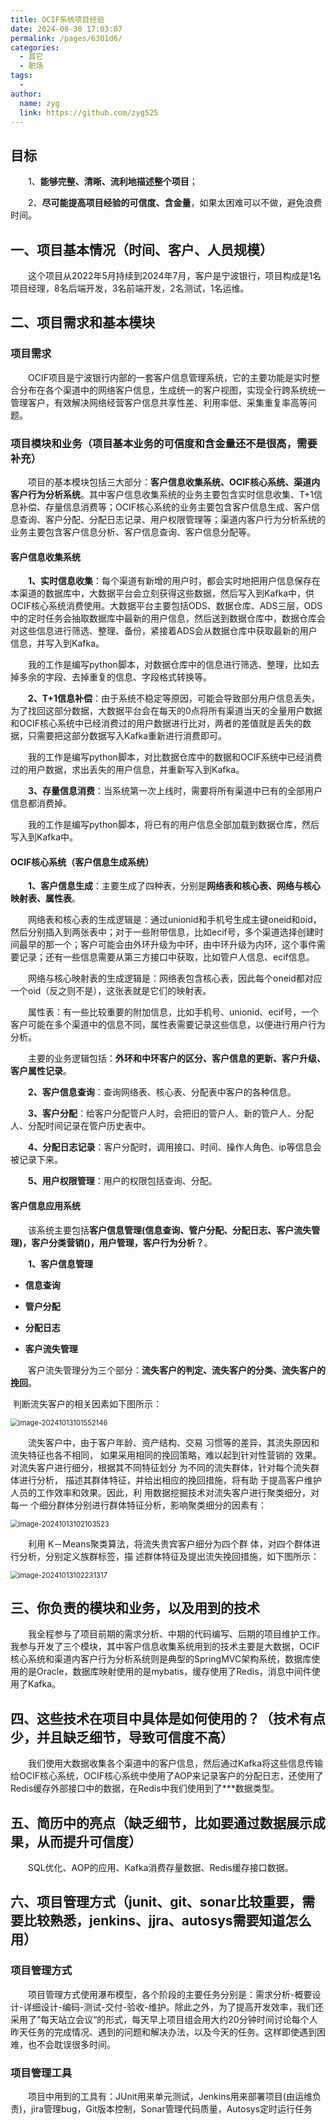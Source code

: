 ```yaml
---
title: OCIF系统项目经验
date: 2024-08-30 17:03:07
permalink: /pages/6301d6/
categories:
  - 其它
  - 职场
tags:
  - 
author: 
  name: zyg
  link: https://github.com/zyg525
---
```




## 目标

　　1、**能够完整、清晰、流利地描述整个项目**；

　　2、**尽可能提高项目经验的可信度、含金量**，如果太困难可以不做，避免浪费时间。

## 一、项目基本情况（时间、客户、人员规模）

　　这个项目从2022年5月持续到2024年7月，客户是宁波银行，项目构成是1名项目经理，8名后端开发，3名前端开发，2名测试，1名运维。

## 二、项目需求和基本模块

### 项目需求

　　OCIF项目是宁波银行内部的一套客户信息管理系统，它的主要功能是实时整合分布在各个渠道中的网络客户信息，生成统一的客户视图，实现全行跨系统统一管理客户，有效解决网络经营客户信息共享性差、利用率低、采集重复率高等问题。

### 项目模块和业务（项目基本业务的可信度和含金量还不是很高，需要补充）

　　项目的基本模块包括三大部分：**客户信息收集系统、OCIF核心系统、渠道内客户行为分析系统**。其中客户信息收集系统的业务主要包含实时信息收集、T+1信息补偿、存量信息消费等；OCIF核心系统的业务主要包含客户信息生成、客户信息查询、客户分配、分配日志记录、用户权限管理等；渠道内客户行为分析系统的业务主要包含客户信息分析、客户信息查询、客户信息分配等。

#### 客户信息收集系统

　　**1、实时信息收集**：每个渠道有新增的用户时，都会实时地把用户信息保存在本渠道的数据库中，大数据平台会立刻获得这些数据，然后写入到Kafka中，供OCIF核心系统消费使用。大数据平台主要包括ODS、数据仓库、ADS三层，ODS中的定时任务会抽取数据库中最新的用户信息，然后送到数据仓库中，数据仓库会对这些信息进行筛选、整理、备份，紧接着ADS会从数据仓库中获取最新的用户信息，并写入到Kafka。

　　我的工作是编写python脚本，对数据仓库中的信息进行筛选、整理，比如去掉多余的字段、去掉重复的信息、字段格式转换等。

　　**2、T+1信息补偿**：由于系统不稳定等原因，可能会导致部分用户信息丢失，为了找回这部分数据，大数据平台会在每天的0点将所有渠道当天的全量用户数据和OCIF核心系统中已经消费过的用户数据进行比对，两者的差值就是丢失的数据，只需要把这部分数据写入Kafka重新进行消费即可。

　　我的工作是编写python脚本，对比数据仓库中的数据和OCIF系统中已经消费过的用户数据，求出丢失的用户信息，并重新写入到Kafka。

　　**3、存量信息消费**：当系统第一次上线时，需要将所有渠道中已有的全部用户信息都消费掉。

　　我的工作是编写python脚本，将已有的用户信息全部加载到数据仓库，然后写入到Kafka中。

#### OCIF核心系统（客户信息生成系统）

　　**1、客户信息生成**：主要生成了四种表，分别是**网络表和核心表、网络与核心映射表、属性表**。

　　网络表和核心表的生成逻辑是：通过unionid和手机号生成主键oneid和oid，然后分别插入到两张表中；对于一些附带信息，比如ecif号，多个渠道选择创建时间最早的那一个；客户可能会由外环升级为中环，由中环升级为内环，这个事件需要记录；还有一些信息需要从第三方接口中获取，比如管户人信息、ecif信息。

　　网络与核心映射表的生成逻辑是：网络表包含核心表，因此每个oneid都对应一个oid（反之则不是），这张表就是它们的映射表。

　　属性表：有一些比较重要的附加信息，比如手机号、unionid、ecif号，一个客户可能在多个渠道中的信息不同，属性表需要记录这些信息，以便进行用户行为分析。



　　主要的业务逻辑包括：**外环和中环客户的区分、客户信息的更新、客户升级、客户属性记录**。

　　**2、客户信息查询**：查询网络表、核心表、分配表中客户的各种信息。

　　**3、客户分配**：给客户分配管户人时，会把旧的管户人、新的管户人、分配人、分配时间记录在管户历史表中。

　　**4、分配日志记录**：客户分配时，调用接口、时间、操作人角色、ip等信息会被记录下来。

　　**5、用户权限管理**：用户的权限包括查询、分配。

#### 客户信息应用系统

　　该系统主要包括**客户信息管理(信息查询、管户分配、分配日志、客户流失管理)，客户分类营销()，用户管理，客户行为分析？**。

　　**1、客户信息管理**

- **信息查询**

- **管户分配**

- **分配日志**

- **客户流失管理**

　　客户流失管理分为三个部分：**流失客户的判定、流失客户的分类、流失客户的挽回**。

​	判断流失客户的相关因素如下图所示：

<img src="./img/image-20241013101552146-1728785757509-1.png" alt="image-20241013101552146" style="zoom:80%;" />

　　流失客户中，由于客户年龄、资产结构、交易 习惯等的差异，其流失原因和流失特征也各不相同， 如果采用相同的挽回策略，难以起到针对性营销的 效果。对流失客户进行细分，根据其不同特征划分 为不同的流失群体，针对每个流失群体进行分析， 描述其群体特征，并给出相应的挽回措施，将有助 于提高客户维护人员的工作效率和效果。因此，利 用数据挖掘技术对流失客户进行聚类细分，对每一 个细分群体分别进行群体特征分析，影响聚类细分的因素有：

<img src="./img/image-20241013102103523.png" alt="image-20241013102103523" style="zoom:80%;" />

　　利用 K－Means聚类算法，将流失贵宾客户细分为四个群 体，对四个群体进行分析，分别定义族群标签，描 述群体特征及提出流失挽回措施，如下图所示：

<img src="./img/image-20241013102231317-1728786154601-3.png" alt="image-20241013102231317" style="zoom:80%;" />

## 三、你负责的模块和业务，以及用到的技术

　　我全程参与了项目前期的需求分析、中期的代码编写、后期的项目维护工作。我参与开发了三个模块，其中客户信息收集系统用到的技术主要是大数据，OCIF核心系统和渠道内客户行为分析系统则是典型的SpringMVC架构系统，数据库使用的是Oracle，数据库映射使用的是mybatis，缓存使用了Redis，消息中间件使用了Kafka。

## 四、这些技术在项目中具体是如何使用的？（技术有点少，并且缺乏细节，导致可信度不高）

　　我们使用大数据收集各个渠道中的客户信息，然后通过Kafka将这些信息传输给OCIF核心系统，OCIF核心系统中使用了AOP来记录客户的分配日志，还使用了Redis缓存外部接口中的数据，在Redis中我们使用到了***数据类型。

## 五、简历中的亮点（缺乏细节，比如要通过数据展示成果，从而提升可信度）

　　SQL优化、AOP的应用、Kafka消费存量数据、Redis缓存接口数据。

## 六、项目管理方式（junit、git、sonar比较重要，需要比较熟悉，jenkins、jjra、autosys需要知道怎么用）

### 项目管理方式

　　项目管理方式使用瀑布模型，各个阶段的主要任务分别是：需求分析-概要设计-详细设计-编码-测试-交付-验收-维护。除此之外，为了提高开发效率，我们还采用了”每天站立会议“的形式，每天早上项目组会用大约20分钟时间讨论每个人昨天任务的完成情况、遇到的问题和解决办法，以及今天的任务。这样即使遇到困难，也不会耽误很多时间。

### 项目管理工具

　　项目中用到的工具有：JUnit用来单元测试，Jenkins用来部署项目(由运维负责)，jira管理bug，Git版本控制，Sonar管理代码质量，Autosys定时运行任务

